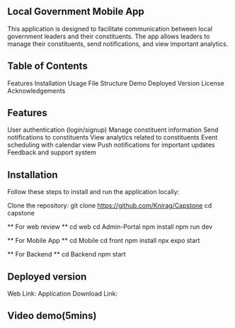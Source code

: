 ## Local Government Mobile App ##
This application is designed to facilitate communication between local government leaders and their constituents. The app allows leaders to manage their constituents, send notifications, and view important analytics.

## Table of Contents ##
Features
Installation
Usage
File Structure
Demo
Deployed Version
License
Acknowledgements

## Features ##
User authentication (login/signup)
Manage constituent information
Send notifications to constituents
View analytics related to constituents
Event scheduling with calendar view
Push notifications for important updates
Feedback and support system

## Installation ##
Follow these steps to install and run the application locally:

Clone the repository:
git clone https://github.com/Knirag/Capstone
cd capstone

** For web review **
cd web
cd Admin-Portal
npm install
npm run dev

** For Mobile App **
cd Mobile
cd front
npm install 
npx expo start

** For Backend **
cd Backend
npm start 

## Deployed version ##

Web Link:
Application Download Link:


## Video demo(5mins) ##





